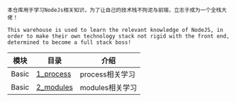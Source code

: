 `本仓库用于学习NodeJs相关知识，为了让自己的技术栈不拘泥与前端，立志于成为一个全栈大佬！`

`This warehouse is used to learn the relevant knowledge of NodeJS, in order to make their own technology stack not rigid with the front end, determined to become a full stack boss! `



| 模块  | 目录                           | 介绍            |
| ----- | ------------------------------ | --------------- |
| Basic | [1_process](Basic_1/1_process) | process相关学习 |
| Basic | [2_modules](Basic_1/2_modules) | modules相关学习 |

